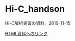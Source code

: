 # Hi-C_handson
Hi-C解析実習の資料。2019-11-15
  
[HTML資料へのリンク](https://khigashi1987.github.io/Hi-C_handson/)
